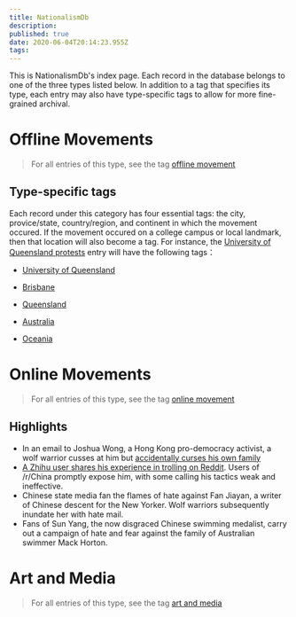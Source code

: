 ```yaml
---
title: NationalismDb
description: 
published: true
date: 2020-06-04T20:14:23.955Z
tags: 
---
```


This is NationalismDb's index page. Each record in the database belongs to one of the three types listed below. In addition to a tag that specifies its type, each entry may also have type-specific tags to allow for more fine-grained archival.
<div class="c-flex home-flex">
<div>
  
# Offline Movements
  
  <blockquote class="is-info line">
      <p>For all entries of this type, see the tag <a href="/t/offline movement">offline movement</a></p>
    </blockquote>

  ## Type-specific tags
Each record under this category has four essential tags: the city, provice/state, country/region, and continent in which the movement occured. If the movement occured on a college campus or local landmark, then that location will also become a tag. For instance, the [University of Queensland protests](/nationalismdb/university-of-queensland-protests) entry will have the following tags：
- [University of Queensland](/t/university%20of%20queensland)
- [Brisbane](/t/brisbane)
- [Queensland](/t/queensland)
- [Australia](/t/australia)
- [Oceania](/t/oceania)

  </div>
  <div>
    
    <h1>Online Movements</h1>
    <blockquote class="is-info line">
      <p>For all entries of this type, see the tag <a href="/t/online movement">online movement</a></p>
      
    </blockquote>

    
    <h2>Highlights</h2>
    
    - In an email to Joshua Wong, a Hong Kong pro-democracy activist, a wolf warrior cusses at him but [accidentally curses his own family](/en/nationalismdb/wolf-warrior-blames-joshua-wong-animal-crossing)
    - [A Zhihu user shares his experience in trolling on Reddit](/en/nationalismdb/a-ccp-shills-guide-to-trolling-on-reddit). Users of /r/China promptly expose him, with some calling his tactics weak and ineffective.
    - Chinese state media fan the flames of hate against Fan Jiayan, a writer of Chinese descent for the New Yorker. Wolf warriors subsequently inundate her with hate mail.
    - Fans of Sun Yang, the now disgraced Chinese swimming medalist, carry out a campaign of hate and fear against the family of Australian swimmer Mack Horton.
   
  </div>
  <div>
    
  # Art and Media
    <blockquote class="is-info line">
    <p>For all entries of this type, see the tag <a href="/t/art and media">art and media</a></p>
  </div>
</div>




  